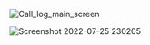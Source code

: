 
![Call_log_main_screen](https://user-images.githubusercontent.com/79534994/180838484-834ee3ef-b9a5-4b06-9a5d-e5209afa603b.jpg)


![Screenshot 2022-07-25 230205](https://user-images.githubusercontent.com/79534994/180838975-5ec680bc-4e96-48c4-9620-bf3a6e0aa6c4.jpg)
